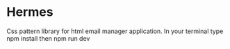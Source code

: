 # Hermes
Css pattern library for html email manager application.
In your terminal type npm install
then  npm run dev